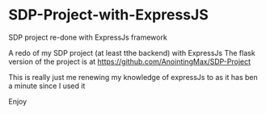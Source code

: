 # SDP-Project-with-ExpressJS
SDP project re-done with ExpressJs framework

A redo of my SDP project (at least tthe backend) with ExpressJs
The flask version of the project is at https://github.com/AnointingMax/SDP-Project

This is really just me renewing my knowledge of expressJs to as it has ben a minute since I used it

Enjoy
